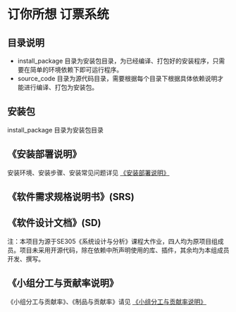# 订你所想 订票系统

## 目录说明

- install_package 目录为安装包目录，为已经编译、打包好的安装程序，只需要在简单的环境依赖下即可运行程序。
- source_code 目录为源代码目录，需要根据每个目录下根据具体依赖说明才能进行编译、打包为安装包。

## 安装包

install_package 目录为安装包目录

## 《安装部署说明》

安装环境、安装步骤、安装常见问题详见 [《安装部署说明》](/installation_package/README.md)

## 《软件需求规格说明书》(SRS)



## 《软件设计文档》(SD)

注：本项目为源于SE305《系统设计与分析》课程大作业，四人均为原项目组成员。项目未采用开源代码，除在依赖中所声明使用的库、插件，其余均为本组成员开发、撰写。

## 《小组分工与贡献率说明》

《小组分工与贡献率》、《制品与贡献率》请见 [《小组分工与贡献率说明》](/doc/teamwork.md)

